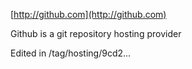 [http://github.com](http://github.com)

Github is a git repository hosting provider

Edited in /tag/hosting/9cd2...

